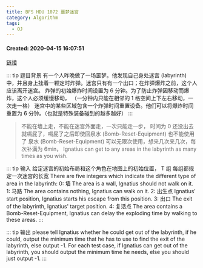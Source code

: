 ```yaml
---
title: BFS HDU 1072 噩梦迷宫
category: Algorithm
tags:
  - OJ
---
```


#### Created:  2020-04-15 16:07:51

[链接](http://acm.hdu.edu.cn/showproblem.php?pid=1072)

::: tip 题目背景
有一个人昨晚做了一场噩梦。他发现自己身处迷宫 (labyrinth) 中，并且身上挂着一颗定时炸弹。迷宫只有有一个出口；在炸弹爆炸之前，这个人应该离开迷宫。
炸弹的初始爆炸时间设置为 6 分钟。为了防止炸弹因移动而爆炸，这个人必须缓慢移动，
（一分钟内只能在相邻的 1 格空间上下左右移动，一次走一格）
迷宫中的某些区域包含一个炸弹时间重置设备。他们可以将爆炸时间重置为 6 分钟。（也就是特殊装备碰到的越多越好）
:::

>不能在墙上走，不能在迷宫外面走，一次只能走一步，
>时间为 0 还没出去就嗝屁了，嗝屁了之后即使回泉水 (Bomb-Reset-Equipment) 也不能使用了
>泉水 (Bomb-Reset-Equipment) 可以无限次使用，想来几次来几次，每次补满为 6min，
>Ignatius can get to any areas in the labyrinth as many times as you wish.

::: tip 输入
给定迷宫的初始布局和这个角色在地图上的初始位置，
T 组 每组都规定一次迷宫的长宽 
There are five integers which indicate the different type of area in the labyrinth:
0: 墙     The area is a wall, Ignatius should not walk on it. 
1: 马路   The area contains nothing, Ignatius can walk on it. 
2: 出生点 Ignatius' start position, Ignatius starts his escape from this position.
3: 出口   The exit of the labyrinth, Ignatius' target position.
4: 复活点 The area contains a Bomb-Reset-Equipment, Ignatius can delay the exploding time by walking to these areas.
:::

::: tip 输出
please tell Ignatius whether he could get out of the labyrinth, if he could, output the minimum time that he has to use to find the exit of the labyrinth, else output -1.
For each test case, if Ignatius can get out of the labyrinth, you should output the minimum time he needs, else you should just output -1.
:::

